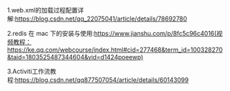 1.web.xml的加载过程配置详解:https://blog.csdn.net/qq_22075041/article/details/78692780

2.redis 在 mac 下的安装与使用:https://www.jianshu.com/p/8fc5c96c4016(视频教程：https://ke.qq.com/webcourse/index.html#cid=277468&term_id=100328270&taid=1803525487344604&vid=d1424poeewp)

3.Activiti工作流教程:https://blog.csdn.net/qq877507054/article/details/60143099
